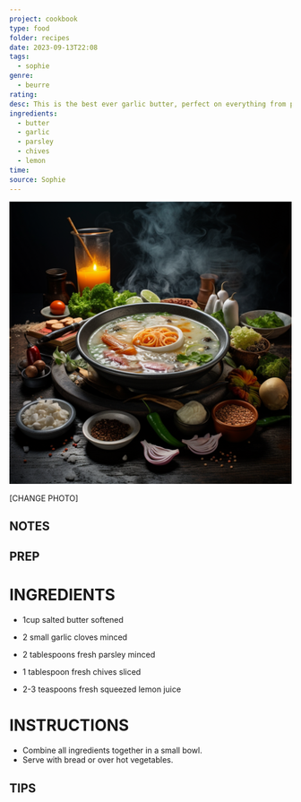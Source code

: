 ```yaml
---
project: cookbook
type: food
folder: recipes
date: 2023-09-13T22:08
tags:
  - sophie
genre:
  - beurre
rating: 
desc: This is the best ever garlic butter, perfect on everything from potatoes to garlic bread.
ingredients:
  - butter
  - garlic
  - parsley
  - chives
  - lemon
time: 
source: Sophie
---
```


![IMAGE](_default.png)


[CHANGE PHOTO]


## NOTES




## PREP


# INGREDIENTS

- 1cup salted butter softened

+ 2 small garlic cloves minced

+  2 tablespoons fresh parsley minced

- 1 tablespoon fresh chives sliced

+  2-3 teaspoons fresh squeezed lemon juice


# INSTRUCTIONS

+ Combine all ingredients together in a small bowl.
+ Serve with bread or over hot vegetables.


## TIPS


